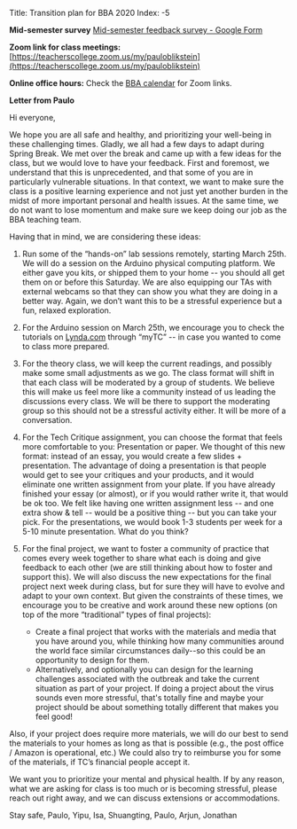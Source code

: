 Title: Transition plan for BBA 2020
Index: -5

**Mid-semester survey**
[Mid-semester feedback survey - Google Form](https://docs.google.com/forms/d/e/1FAIpQLScMIgFdyMc4vl2diSdujuphDhkHVfluoc1IJEkC5FFj6gXJ5g/viewform)

**Zoom link for class meetings:** [https://teacherscollege.zoom.us/my/pauloblikstein](https://teacherscollege.zoom.us/my/pauloblikstein)

**Online office hours:** Check the [BBA calendar](http://beyondbitsandatoms.org/pages/office-hours.html) for Zoom links.


**Letter from Paulo**

Hi everyone,

We hope you are all safe and healthy, and prioritizing your well-being in these challenging times. Gladly, we all had a few days to adapt during Spring Break. We met over the break and came up with a few ideas for the class, but we would love to have your feedback.
First and foremost, we understand that this is unprecedented, and that some of you are in particularly vulnerable situations. In that context, we want to make sure the class is a positive learning experience and not just yet another burden in the midst of more important personal and health issues. At the same time, we do not want to lose momentum and make sure we keep doing our job as the BBA teaching team.

Having that in mind, we are considering these ideas:

1. Run some of the “hands-on” lab sessions remotely, starting March 25th. We will do a session on the Arduino physical computing platform. We either gave you kits, or shipped them to your home -- you should all get them on or before this Saturday. We are also equipping our TAs with external webcams so that they can show you what they are doing in a better way. Again, we don’t want this to be a stressful experience but a fun, relaxed exploration.

2. For the Arduino session on March 25th, we encourage you to check the tutorials on [Lynda.com](Lynda.com) through “myTC” -- in case you wanted to come to class more prepared.

3. For the theory class, we will keep the current readings, and possibly make some small adjustments as we go. The class format will shift in that each class will be moderated by a group of students. We believe this will make us feel more like a community instead of us leading the discussions every class. We will be there to support the moderating group so this should not be a stressful activity either. It will be more of a conversation.

4. For the Tech Critique assignment, you can choose the format that feels more comfortable to you: Presentation or paper. We thought of this new format: instead of an essay, you would create a few slides + presentation. The advantage of doing a presentation is that people would get to see your critiques and your products, and it would eliminate one written assignment from your plate. If you have already finished your essay (or almost), or if you would rather write it, that would be ok too. We felt like having one written assignment less -- and one extra show & tell -- would be a positive thing -- but you can take your pick. For the presentations, we would book 1-3 students per week for a 5-10 minute presentation. What do you think?

5. For the final project, we want to foster a community of practice that comes every week together to share what each is doing and give feedback to each other (we are still thinking about how to foster and support this). We will also discuss the new expectations for the final project next week during class, but for sure they will have to evolve and adapt to your own context. But given the constraints of these times, we encourage you to be creative and work around these new options (on top of the more “traditional” types of final projects):

    - Create a final project that works with the materials and media that you have around you, while thinking how many communities around the world face similar circumstances daily--so this could be an opportunity to design for them.
    - Alternatively, and optionally you can design for the learning challenges associated with the outbreak and take the current situation as part of your project. If doing a project about the virus sounds even more stressful, that's totally fine and maybe your project should be about something totally different that makes you feel good!

Also, if your project does require more materials, we will do our best to send the materials to your homes as long as that is possible (e.g., the post office / Amazon is operational, etc.) We could also try to reimburse you for some of the materials, if TC’s financial people accept it.

We want you to prioritize your mental and physical health. If by any reason, what we are asking for class is too much or is becoming stressful, please reach out right away, and we can discuss extensions or accommodations.

Stay safe,
Paulo, Yipu, Isa, Shuangting, Paulo, Arjun, Jonathan
